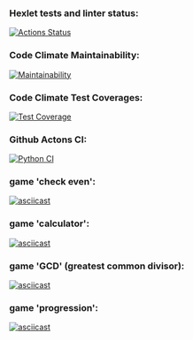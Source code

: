 ### Hexlet tests and linter status:
[![Actions Status](https://github.com/pakchuk/python-project-lvl1/workflows/hexlet-check/badge.svg)](https://github.com/pakchuk/python-project-lvl1/actions)

### Code Climate Maintainability:
[![Maintainability](https://api.codeclimate.com/v1/badges/a99a88d28ad37a79dbf6/maintainability)](https://codeclimate.com/github/codeclimate/codeclimate/maintainability)

### Code Climate Test Coverages:
[![Test Coverage](https://api.codeclimate.com/v1/badges/a99a88d28ad37a79dbf6/test_coverage)](https://codeclimate.com/github/codeclimate/codeclimate/test_coverage)

### Github Actons CI:
[![Python CI](https://github.com/pakchuk/python-project-lvl1/actions/workflows/pyci.yml/badge.svg)](https://github.com/pakchuk/python-project-lvl1/actions/workflows/pyci.yml)

### game 'check even':
[![asciicast](https://asciinema.org/a/g1OyeTJShlKzUil6qrCXjLL7P.svg)](https://asciinema.org/a/g1OyeTJShlKzUil6qrCXjLL7P)

### game 'calculator':
[![asciicast](https://asciinema.org/a/4rABmt6peF6JzS4bkyXMbHyEC.svg)](https://asciinema.org/a/4rABmt6peF6JzS4bkyXMbHyEC)

### game 'GCD' (greatest common divisor):
[![asciicast](https://asciinema.org/a/4rABmt6peF6JzS4bkyXMbHyEC.svg)](https://asciinema.org/a/4rABmt6peF6JzS4bkyXMbHyEC)

### game 'progression':
[![asciicast](https://asciinema.org/a/AxcJcRWAWdv6E9AZRhIm5NTg7.svg)](https://asciinema.org/a/AxcJcRWAWdv6E9AZRhIm5NTg7)